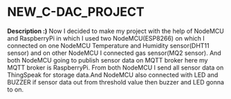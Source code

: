 # NEW_C-DAC_PROJECT

__Description :)__
  Now I decided to make my project with the help of NodeMCU and RaspberryPi in which I used two NodeMCU(ESP8266) on which I connected on one NodeMCU Temperature and Humidity      sensor(DHT11 sensor) and on other NodeMCU I connected gas sensor(MQ2 sensor). And both NodeMCU going to publish sensor data on MQTT broker here my MQTT broker is RaspberryPi.
  From both NodeMCU I send all sensor data on ThingSpeak for storage data.And NodeMCU also connected with LED and BUZZER if sensor data out from threshold value then buzzer and   LED gonna to on. 
